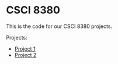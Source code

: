 # CSCI 8380

This is the code for our CSCI 8380 projects.

Projects:
- [Project 1](project1/README.md)
- [Project 2](project2/README.md)
